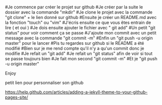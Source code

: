 #Je commence par créer le projet sur github 
#Je créer par la suite le dossier avec la commande "mkdir" 
#Je clone le projet avec la commande "git clone" + le lien donné sur github
#Ensuite je créer un README.md avec la fonction "touch" ou "vim"
#J'écris ensuite ce que vous êtes entrain de lire ( et oui )
#Je dois ensuite ajouter le fichier avec " git add"
#Un petit "git status" pour voir comment ça se passe
#J'ajoute mon commit avec un petit message avec la commande "git commit -m"
#Enfin un "git push -u origin master" pour le lancer
#Pis tu regardes sur github si le README a été modifié
#Bien sur je me rend compte qu'il n'y a qu'un commit donc je modifie
#Je refait un "git add" 
#Je refait un "git status" afin de voir si tout se passe toujours bien
#Je fait mon second "git commit -m"
#Et je "git push -u origin master"


Enjoy

petit lien pour personnaliser son github

https://help.github.com/articles/adding-a-jekyll-theme-to-your-github-pages-site/
